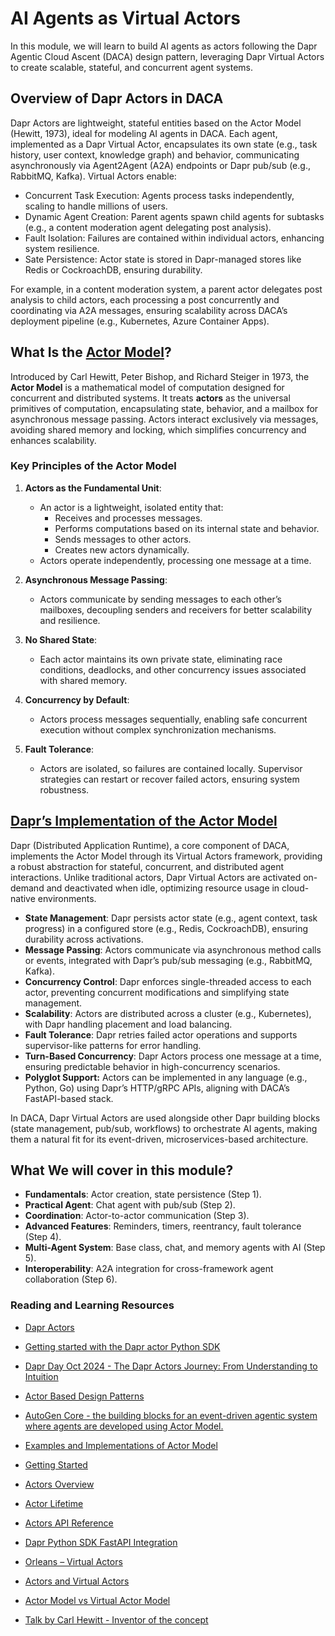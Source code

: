 # AI Agents as Virtual Actors

In this module, we will learn to build AI agents as actors following the Dapr Agentic Cloud Ascent (DACA) design pattern, leveraging Dapr Virtual Actors to create scalable, stateful, and concurrent agent systems.

## Overview of Dapr Actors in DACA

Dapr Actors are lightweight, stateful entities based on the Actor Model (Hewitt, 1973), ideal for modeling AI agents in DACA. Each agent, implemented as a Dapr Virtual Actor, encapsulates its own state (e.g., task history, user context, knowledge graph) and behavior, communicating asynchronously via Agent2Agent (A2A) endpoints or Dapr pub/sub (e.g., RabbitMQ, Kafka). Virtual Actors enable:

- Concurrent Task Execution: Agents process tasks independently, scaling to handle millions of users.
- Dynamic Agent Creation: Parent agents spawn child agents for subtasks (e.g., a content moderation agent delegating post analysis).
- Fault Isolation: Failures are contained within individual actors, enhancing system resilience.
- Sate Persistence: Actor state is stored in Dapr-managed stores like Redis or CockroachDB, ensuring durability.

For example, in a content moderation system, a parent actor delegates post analysis to child actors, each processing a post concurrently and coordinating via A2A messages, ensuring scalability across DACA’s deployment pipeline (e.g., Kubernetes, Azure Container Apps).

## What Is the [Actor Model](https://www.geeksforgeeks.org/design-patterns-for-building-actor-based-systems/)?

Introduced by Carl Hewitt, Peter Bishop, and Richard Steiger in 1973, the **Actor Model** is a mathematical model of computation designed for concurrent and distributed systems. It treats **actors** as the universal primitives of computation, encapsulating state, behavior, and a mailbox for asynchronous message passing. Actors interact exclusively via messages, avoiding shared memory and locking, which simplifies concurrency and enhances scalability.

### Key Principles of the Actor Model

1. **Actors as the Fundamental Unit**:
   - An actor is a lightweight, isolated entity that:
     - Receives and processes messages.
     - Performs computations based on its internal state and behavior.
     - Sends messages to other actors.
     - Creates new actors dynamically.
   - Actors operate independently, processing one message at a time.

2. **Asynchronous Message Passing**:
   - Actors communicate by sending messages to each other’s mailboxes, decoupling senders and receivers for better scalability and resilience.

3. **No Shared State**:
   - Each actor maintains its own private state, eliminating race conditions, deadlocks, and other concurrency issues associated with shared memory.

4. **Concurrency by Default**:
   - Actors process messages sequentially, enabling safe concurrent execution without complex synchronization mechanisms.

5. **Fault Tolerance**:
   - Actors are isolated, so failures are contained locally. Supervisor strategies can restart or recover failed actors, ensuring system robustness.

## [Dapr’s Implementation of the Actor Model](https://docs.dapr.io/developing-applications/building-blocks/actors/)

Dapr (Distributed Application Runtime), a core component of DACA, implements the Actor Model through its Virtual Actors framework, providing a robust abstraction for stateful, concurrent, and distributed agent interactions. Unlike traditional actors, Dapr Virtual Actors are activated on-demand and deactivated when idle, optimizing resource usage in cloud-native environments.

- **State Management**: Dapr persists actor state (e.g., agent context, task progress) in a configured store (e.g., Redis, CockroachDB), ensuring durability across activations.
- **Message Passing**: Actors communicate via asynchronous method calls or events, integrated with Dapr’s pub/sub messaging (e.g., RabbitMQ, Kafka).
- **Concurrency Control**: Dapr enforces single-threaded access to each actor, preventing concurrent modifications and simplifying state management.
- **Scalability**: Actors are distributed across a cluster (e.g., Kubernetes), with Dapr handling placement and load balancing.
- **Fault Tolerance**: Dapr retries failed actor operations and supports supervisor-like patterns for error handling.
- **Turn-Based Concurrency**: Dapr Actors process one message at a time, ensuring predictable behavior in high-concurrency scenarios.
- **Polyglot Support:** Actors can be implemented in any language (e.g., Python, Go) using Dapr’s HTTP/gRPC APIs, aligning with DACA’s FastAPI-based stack.

In DACA, Dapr Virtual Actors are used alongside other Dapr building blocks (state management, pub/sub, workflows) to orchestrate AI agents, making them a natural fit for its event-driven, microservices-based architecture.


## What We will cover in this module?
- **Fundamentals**: Actor creation, state persistence (Step 1).
- **Practical Agent**: Chat agent with pub/sub (Step 2).
- **Coordination**: Actor-to-actor communication (Step 3).
- **Advanced Features**: Reminders, timers, reentrancy, fault tolerance (Step 4).
- **Multi-Agent System**: Base class, chat, and memory agents with AI (Step 5).
- **Interoperability**: A2A integration for cross-framework agent collaboration (Step 6).


### Reading and Learning Resources
- [Dapr Actors](https://docs.dapr.io/developing-applications/building-blocks/actors/)
- [Getting started with the Dapr actor Python SDK](https://docs.dapr.io/developing-applications/sdks/python/python-actor/)
- [Dapr Day Oct 2024 - The Dapr Actors Journey: From Understanding to Intuition](https://www.youtube.com/watch?v=xZyuO2dU9b0&t=303s)
- [Actor Based Design Patterns](https://www.geeksforgeeks.org/design-patterns-for-building-actor-based-systems/)
- [AutoGen Core - the building blocks for an event-driven agentic system where agents are developed using Actor Model.](https://microsoft.github.io/autogen/dev/user-guide/core-user-guide/index.html)
- [Examples and Implementations of Actor Model](https://chatgpt.com/share/68134b71-baa0-8002-bb73-1db508dbf687)

- [Getting Started](https://docs.dapr.io/developing-applications/sdks/python/python-actor/)
- [Actors Overview](https://docs.dapr.io/developing-applications/building-blocks/actors/actors-overview/)
- [Actor Lifetime](https://docs.dapr.io/developing-applications/building-blocks/actors/actors-features-concepts/#actor-lifetime)
- [Actors API Reference](https://docs.dapr.io/reference/api/actors_api/)
- [Dapr Python SDK FastAPI Integration](https://docs.dapr.io/developing-applications/sdks/python/python-fastapi/)
- [Orleans – Virtual Actors](https://www.microsoft.com/en-us/research/project/orleans-virtual-actors/)
- [Actors and Virtual Actors](https://nittikkin.medium.com/actors-and-virtual-actors-a-comparison-across-akka-dapr-orleans-and-service-fabric-c6c67c618f27)
- [Actor Model vs Virtual Actor Model](https://bogdan-dina03.medium.com/intro-to-virtual-actors-by-microsoft-orleans-6ae3264f138d)
- [Talk by Carl Hewitt - Inventor of the concept](https://www.youtube.com/watch?v=7erJ1DV_Tlo)